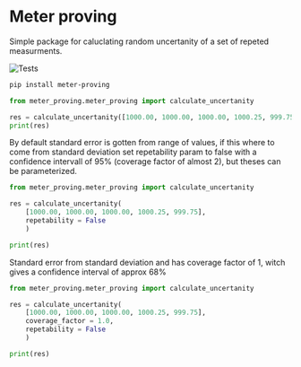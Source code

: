 # Meter proving
Simple package for caluclating random uncertanity of a set of repeted measurments.

![Tests](https://github.com/StigHaraldGustavsen/meter_proving/actions/workflows/tests.yml/badge.svg)

```Bash
pip install meter-proving
```


```python
from meter_proving.meter_proving import calculate_uncertanity

res = calculate_uncertanity([1000.00, 1000.00, 1000.00, 1000.25, 999.75])
print(res)
```

By default standard error is gotten from range of values, if this where to come from standard deviation set repetability param to false with a confidence intervall of 95% (coverage factor of almost 2), but theses can be parameterized.

```python
from meter_proving.meter_proving import calculate_uncertanity

res = calculate_uncertanity(
    [1000.00, 1000.00, 1000.00, 1000.25, 999.75],
    repetability = False
    )

print(res)
```

Standard error from standard deviation and has coverage factor of 1, witch gives a confidence interval of approx 68%

```python
from meter_proving.meter_proving import calculate_uncertanity

res = calculate_uncertanity(
    [1000.00, 1000.00, 1000.00, 1000.25, 999.75],
    coverage_factor = 1.0,
    repetability = False
    )

print(res)
```

